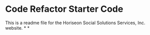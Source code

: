 # Code Refactor Starter Code

This is a readme file for the Horiseon Social Solutions Services, Inc. website.
*
*